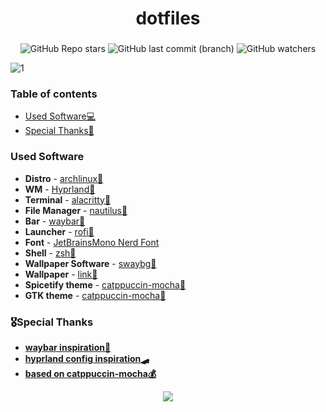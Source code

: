 <div align="center">
    <h1>dotfiles</h1>
    <h3></h3>
</div>

<div align=center>

![GitHub Repo stars](https://img.shields.io/github/stars/alberteex/dots?style=for-the-badge&labelColor=313244&color=f2cdcd&link=https%3A%2F%2Fgithub.com%2Falberteex%2Fdots%2Fstargazers)
![GitHub last commit (branch)](https://img.shields.io/github/last-commit/alberteex/dots/main?style=for-the-badge&labelColor=313244&color=eba0ac&link=https%3A%2F%2Fgithub.com%2Falberteex%2Fdots%2Fcommits%2Fmain)
![GitHub watchers](https://img.shields.io/github/watchers/alberteex/dots?style=for-the-badge&labelColor=313244&color=89dceb&link=https%3A%2F%2Fgithub.com%2Falberteex%2Fdots%2Fwatchers)
</a>

</div>

![1](https://github.com/alberteex/dots/blob/main/assets/screenshots/2.png)

### Table of contents
* [Used Software💻](https://github.com/alberteex/dots#table-of-contents)
* [Special Thanks📝](https://github.com/alberteex/dots#table-of-contents)

### Used Software
* **Distro** - [archlinux🐧](https://archlinux.org/)
* **WM** - [Hyprland🐧](https://hyprland.org/)
* **Terminal** - [alacritty💸](https://github.com/alacritty/alacritty)
* **File Manager** - [nautilus💾](https://apps.gnome.org/Nautilus/)
* **Bar** - [waybar📏](https://github.com/Alexays/Waybar)
* **Launcher** - [rofi🍃](https://github.com/lbonn/rofi)
* **Font** - [JetBrainsMono Nerd Font](https://www.jetbrains.com/lp/mono/)
* **Shell** - [zsh🌿](https://www.zsh.org/)
* **Wallpaper Software** - [swaybg🚥](https://github.com/swaywm/swaybg)
* **Wallpaper** - [link🌆](https://github.com/alberteex/dots/blob/main/assets/wallpapers/evening-sky.png)
* **Spicetify theme** - [catppuccin-mocha🐢](https://github.com/catppuccin/spicetify)
* **GTK theme** - [catppuccin-mocha🗿](https://github.com/catppuccin/gtk/)


### 🎖️Special Thanks

* **[waybar inspiration📢](https://github.com/7KIR7/dots)**
* **[hyprland config inspiration🛹](https://github.com/linuxmobile/hyprland-dots)**
* **[based on catppuccin-mocha💰](https://github.com/catppuccin/catppuccin)**

<div align="center"><img src="https://raw.githubusercontent.com/catppuccin/catppuccin/main/assets/footers/gray0_ctp_on_line.png"></div>


